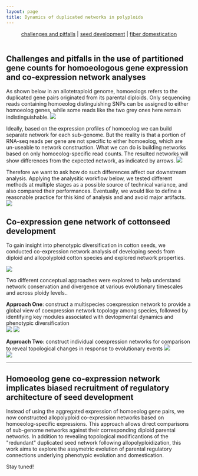 ```yaml
---
layout: page
title: Dynamics of duplicated networks in polyploids
---
```


<div>
<p align="center">
  <a href="#challenges">challenges and pitfalls</a> |
  <a href="#seed">seed development</a> |
  <a href="#">fiber domestication</a>
  <br><br>
</p>
</div>

<a name="challenges"></a>
## Challenges and pitfalls in the use of partitioned gene counts for homoeologous gene expression and co-expression network analyses


As shown below in an allotetraploid genome, homoeologs refers to the duplicated gene pairs originated from its parental diploids. Only sequencing reads containing homoeolog distinguishing SNPs can be assigned to either homoeolog genes, while some reads like the two grey ones here remain indistinguishable. 
![](/research/pitfall1.png)

Ideally, based on the expression profiles of homoeolog we can build separate network for each sub-genome. But the reality is that a portion of RNA-seq reads per gene are not specific to either homoeolog, which are un-useable to network construction. What we can do is building networks based on only homoeolog-specific read counts. The resulted networks will show differences from the expected network, as indicated by arrows.
![](/research/pitfall2.png)

Therefore we want to ask how do such differences affect our downstream analysis. Applying the analysitic workflow below, we tested different methods at multiple stages as a possible source of technical variance, and also compared their performances. Eventually, we would like to define a reasonable practice for this kind of analysis and and avoid major artifacts.
![](/research/pitfall3.png)

<a name="seed"></a>
## Co-expression gene network of cottonseed development

To gain insight into phenotypic diversification in cotton seeds, we conducted co-expression network analysis of developing seeds from diploid and allopolyploid cotton species and explored network properties.

![](/research/seedNet.phenotype.jpg)

Two different conceptual approaches were explored to help understand network conservation and divergence at various evolutionary timescales and across ploidy levels..

**Approach One**: construct a multispecies coexpression network to provide a global view of coexpression network topology among species, followed by identifying key modules associated with devlopmental dynamics and phenotypic diversification  
![](/research/seedNet.multi1.jpg)
![](/research/seedNet.multi2.jpg)

**Approach Two**: construct individual coexpression networks for comparison to reveal topological changes in response to evolutionary events
![](/research/seedNet.indiv.jpg)  
![](/research/seedNet.oilNet.jpg)


----

## Homoeolog gene co-expression network implicates biased recruitment of regulatory architecture of seed development  
Instead of using the aggregated expression of homoeolog gene pairs, we now constructed allopolyploid co-expression networks based on homoeolog-specific expressions. This approach allows direct comparisons of sub-genome networks against their corresponding diploid parental networks. In addition to revealing topological modificantions of the "redundant" duplicated seed network following allopolyploidization, this work aims to explore the assymetric evolution of parental regulatory connections underlying phenotypic evolution and domestication.

Stay tuned!



